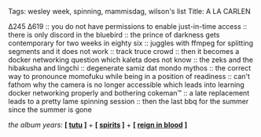 Tags: wesley week, spinning, mammisdag, wilson's list
Title: A LA CARLEN
  
∆245 ∆619 :: you do not have permissions to enable just-in-time access :: there is only discord in the bluebird :: the prince of darkness gets contemporary for two weeks in eighty six :: juggles with ffmpeg for splitting segments and it does  not work :: track truce crowd :: then it becomes a docker networking question which kaleta does not know :: the zeks and the hibakusha and lingchi :: degenerate samiz dat mondo mythos :: the correct way to pronounce momofuku while being in a position of readiness :: can't fathom why the camera is no longer accessible which leads into learning docker networking properly and bothering cokeman™ :: a late replacement leads to a pretty lame spinning session :: then the last bbq for the summer since the summer is gone  
  
_the album years:_ **[ [tutu](https://rateyourmusic.com/release/album/miles-davis/tutu/) ]** + **[ [spirits](https://rateyourmusic.com/release/album/keith-jarrett/spirits/) ]** + **[ [reign in blood](https://rateyourmusic.com/release/album/slayer/reign-in-blood/) ]**  
